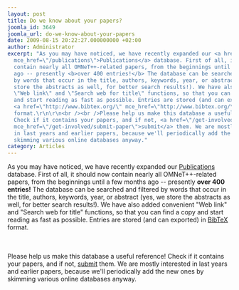 ```yaml
---
layout: post
title: Do we know about your papers?
joomla_id: 3649
joomla_url: do-we-know-about-your-papers
date: 2009-08-15 20:22:27.000000000 +02:00
author: Administrator
excerpt: "As you may have noticed, we have recently expanded our <a href=\"/publications\"
  mce_href=\"/publications\">Publications</a> database. First of all, it should now
  contain nearly all OMNeT++-related papers, from the beginnings until a few months
  ago -- presently <b>over 400 entries!</b> The database can be searched and filtered
  by words that occur in the title, authors, keywords, year, or abstract (yes, we
  store the abstracts as well, for better search results!). We have also added convenient
  \"Web link\" and \"Search web for title\" functions, so that you can find a copy
  and start reading as fast as possible. Entries are stored (and can exported) in
  <a href=\"http://www.bibtex.org/\" mce_href=\"http://www.bibtex.org/\" target=\"_blank\">BibTeX</a>
  format.\r\n\r\n<br /><br />Please help us make this database a useful reference!
  Check if it contains your papers, and if not, <a href=\"/get-involved/submit-paper\"
  mce_href=\"/get-involved/submit-paper\">submit</a> them. We are mostly interested
  in last years and earlier papers, because we'll periodically add the new ones by
  skimming various online databases anyway."
category: Articles
---
```

As you may have noticed, we have recently expanded our <a href="/publications" mce_href="/publications">Publications</a> database. First of all, it should now contain nearly all OMNeT++-related papers, from the beginnings until a few months ago -- presently <b>over 400 entries!</b> The database can be searched and filtered by words that occur in the title, authors, keywords, year, or abstract (yes, we store the abstracts as well, for better search results!). We have also added convenient "Web link" and "Search web for title" functions, so that you can find a copy and start reading as fast as possible. Entries are stored (and can exported) in <a href="http://www.bibtex.org/" mce_href="http://www.bibtex.org/" target="_blank">BibTeX</a> format.

<br /><br />Please help us make this database a useful reference! Check if it contains your papers, and if not, <a href="/get-involved/submit-paper" mce_href="/get-involved/submit-paper">submit</a> them. We are mostly interested in last years and earlier papers, because we'll periodically add the new ones by skimming various online databases anyway.
